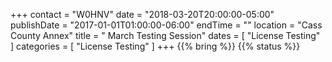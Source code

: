 +++
contact = "W0HNV"
date = "2018-03-20T20:00:00-05:00"
publishDate = "2017-01-01T01:00:00-06:00"
endTime = ""
location = "Cass County Annex"
title = " March Testing Session"
dates = [ "License Testing" ]
categories = [ "License Testing" ]
+++
{{% bring %}}
{{% status %}}

